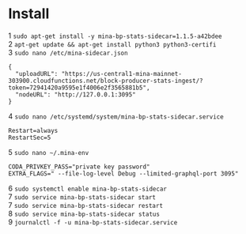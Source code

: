 # Install  

1 `sudo apt-get install -y mina-bp-stats-sidecar=1.1.5-a42bdee`  
2 `apt-get update && apt-get install python3 python3-certifi`  
3 `sudo nano /etc/mina-sidecar.json`  

```
{
  "uploadURL": "https://us-central1-mina-mainnet-303900.cloudfunctions.net/block-producer-stats-ingest/?token=72941420a9595e1f4006e2f3565881b5",
  "nodeURL": "http://127.0.0.1:3095"
}
```  
 4 `sudo nano /etc/systemd/system/mina-bp-stats-sidecar.service`  
``` 
Restart=always
RestartSec=5
```  
5 `sudo nano ~/.mina-env`  
```
CODA_PRIVKEY_PASS="private key password"
EXTRA_FLAGS=" --file-log-level Debug --limited-graphql-port 3095"
```  
6 `sudo systemctl enable mina-bp-stats-sidecar`  
7 `sudo service mina-bp-stats-sidecar start`  
7 `sudo service mina-bp-stats-sidecar restart`  
8 `sudo service mina-bp-stats-sidecar status`  
9 `journalctl -f -u mina-bp-stats-sidecar.service`
